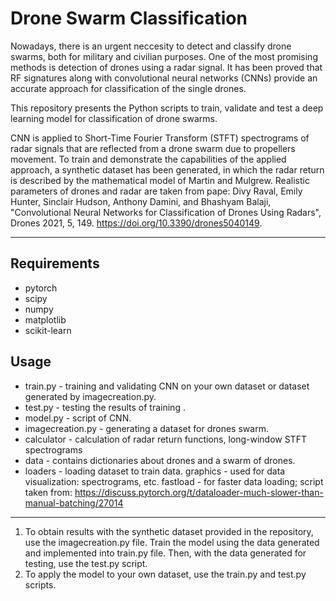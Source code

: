 # Drone Swarm Classification

Nowadays, there is an urgent neccesity to detect and classify drone swarms, both for military and civilian purposes. One of the most promising methods is detection of drones using a radar signal. It has been proved that RF signatures along with convolutional neural networks (CNNs) provide an accurate approach for classification of the single drones. 

This repository presents the Python scripts to train, validate and test a deep learning model for classification of drone swarms.

CNN is applied to Short-Time Fourier Transform (STFT) spectrograms of radar signals that are reflected from a drone swarm due to propellers movement. To train and demonstrate the capabilities of the applied approach, a synthetic dataset has been generated, in which the radar return is described by the mathematical model of Martin and Mulgrew. Realistic parameters of drones and radar are taken from pape:
Divy Raval,  Emily Hunter, Sinclair Hudson,  Anthony Damini, and Bhashyam Balaji, "Convolutional Neural Networks for Classification of Drones Using Radars", Drones 2021, 5, 149. https://doi.org/10.3390/drones5040149.

---

## Requirements

- pytorch
- scipy
- numpy
- matplotlib
- scikit-learn



## Usage

- train.py - training and validating CNN on your own dataset or dataset generated by imagecreation.py.
- test.py - testing the results of training .
- model.py - script of CNN.
- imagecreation.py - generating a dataset for drones swarm.
- calculator - calculation of radar return functions, long-window STFT spectrograms
- data - contains dictionaries about drones and a swarm of drones.
- loaders - loading dataset to train data.
graphics - used for data visualization: spectrograms, etc. 
fastload - for faster data loading; script taken from:
https://discuss.pytorch.org/t/dataloader-much-slower-than-manual-batching/27014

---

1. To obtain results with the synthetic dataset provided in the repository, use the imagecreation.py file. Train the model using the data generated and implemented into train.py file. Then, with the data generated for testing, use the test.py script.
2. To apply the model to your own dataset, use the train.py and test.py scripts.





